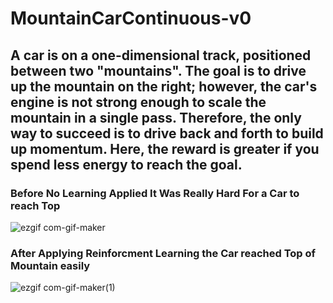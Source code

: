 # MountainCarContinuous-v0

## A car is on a one-dimensional track, positioned between two "mountains". The goal is to drive up the mountain on the right; however, the car's engine is not strong enough to scale the mountain in a single pass. Therefore, the only way to succeed is to drive back and forth to build up momentum. Here, the reward is greater if you spend less energy to reach the goal.



### Before No Learning Applied It Was Really Hard For a Car to reach Top

![ezgif com-gif-maker](https://user-images.githubusercontent.com/83939828/124381528-ab521380-dce0-11eb-9abb-066bbd4b37fd.gif)

### After Applying Reinforcment Learning the Car reached Top of Mountain easily

![ezgif com-gif-maker(1)](https://user-images.githubusercontent.com/83939828/124381524-a8efb980-dce0-11eb-8138-7ec9dca6ebcd.gif)
